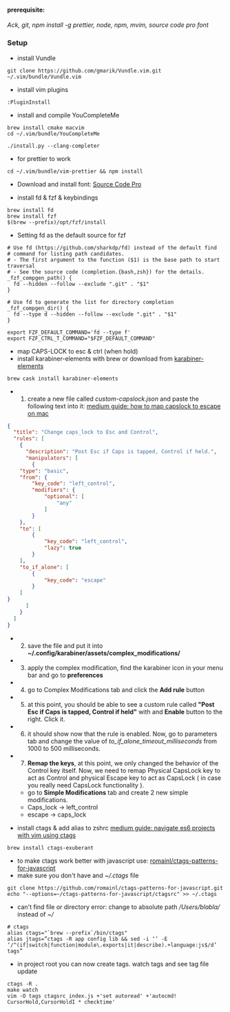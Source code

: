 #### prerequisite:
*Ack,
git,
npm install -g prettier,
node,
npm,
mvim,
source code pro font*

### Setup
- install Vundle

```shell
git clone https://github.com/gmarik/Vundle.vim.git ~/.vim/bundle/Vundle.vim
```

- install vim plugins

```vim
:PluginInstall
```

- install and compile YouCompleteMe

```shell
brew install cmake macvim
cd ~/.vim/bundle/YouCompleteMe

./install.py --clang-completer
```

- for prettier to work

```shell
cd ~/.vim/bundle/vim-prettier && npm install
```

- Download and install font:
[Source Code Pro](https://fonts.google.com/specimen/Source+Code+Pro?selection.family=Source+Code+Pro)

- install fd & fzf & keybindings
```shell
brew install fd
brew install fzf
$(brew --prefix)/opt/fzf/install
```

- Setting fd as the default source for fzf
```zshrc
# Use fd (https://github.com/sharkdp/fd) instead of the default find
# command for listing path candidates.
# - The first argument to the function ($1) is the base path to start traversal
# - See the source code (completion.{bash,zsh}) for the details.
_fzf_compgen_path() {
  fd --hidden --follow --exclude ".git" . "$1"
}

# Use fd to generate the list for directory completion
_fzf_compgen_dir() {
  fd --type d --hidden --follow --exclude ".git" . "$1"
}

export FZF_DEFAULT_COMMAND='fd --type f'
export FZF_CTRL_T_COMMAND="$FZF_DEFAULT_COMMAND"
```
- map CAPS-LOCK to esc & ctrl (when hold)
- install karabiner-elements with brew or download from [karabiner-elements](https://pqrs.org/osx/karabiner/)
```
brew cask install karabiner-elements
```

- 1. create a new file called *custom-capslock.json* and paste the following text into it:
[medium guide: how to map capslock to escape on mac](https://medium.com/@pechyonkin/how-to-map-capslock-to-control-and-escape-on-mac-60523a64022b)
```custom-capslock.json
{
  "title": "Change caps_lock to Esc and Control",
  "rules": [
	{
	  "description": "Post Esc if Caps is tapped, Control if held.",
	  "manipulators": [
        {
    "type": "basic",
    "from": {
        "key_code": "left_control",
        "modifiers": {
            "optional": [
                "any"
            ]
        }
    },
    "to": [
        {
            "key_code": "left_control",
            "lazy": true
        }
    ],
    "to_if_alone": [
        {
            "key_code": "escape"
        }
    ]
}
	  ]
	}
  ]
}
```
- 2. save the file and put it into  **~/.config/karabiner/assets/complex_modifications/**
- 3. apply the complex modification, find the karabiner icon in your menu bar and go to **preferences**
- 4. go to Complex Modifications tab and click the **Add rule** button
- 5. at this point, you should be able to see a custom rule called **"Post Esc if Caps is tapped, Control if held"** with and **Enable** button to the right. Click it.
- 6. it should show now that the rule is enabled. Now, go to parameters tab and change the value of *to_if_alone_timeout_milliseconds* from 1000 to 500 milliseconds.
- 7. **Remap the keys**, at this point, we only changed the behavior of the Control key itself. Now, we need to remap Physical CapsLock key to act as Control and physical Escape key to act as CapsLock ( in case you really need CapsLock functionality ).
    - go to **Simple Modifications** tab and create 2 new simple modifications.
    - Caps_lock -> left_control
    - escape -> caps_lock

- install ctags & add alias to zshrc
[medium guide: navigate es6 projects with vim using ctags](https://medium.com/trabe/navigate-es6-projects-with-vim-using-ctags-948d114b94f3)

```shell
brew install ctags-exuberant
```
- to make ctags work better with javascript use: [romainl/ctags-patterns-for-javascript](https://github.com/romainl/ctags-patterns-for-javascript)
- make sure you don't have and *~/.ctags* file

```shell
git clone https://github.com/romainl/ctags-patterns-for-javascript.git
echo "--options=~/ctags-patterns-for-javascript/ctagsrc" >> ~/.ctags

```

- can't find file or directory error: change to absolute path */Users/blabla/* instead of *~/*

```zshrc
# ctags
alias ctags="`brew --prefix`/bin/ctags"
alias jtags=”ctags -R app config lib && sed -i ‘’ -E ‘/^(if|switch|function|module\.exports|it|describe).+language:js$/d’ tags”
```
- in project root you can now create tags. watch tags and see tag file update
```shell
ctags -R .
make watch
vim -O tags ctagsrc index.js +'set autoread' +'autocmd! CursorHold,CursorHoldI * checktime'
```

